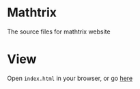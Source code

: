 # Mathtrix

The source files for mathtrix website

# View

Open `index.html` in your browser, or go [here](https://lutetium-vanadium.github.io/mathtrix-website/)
